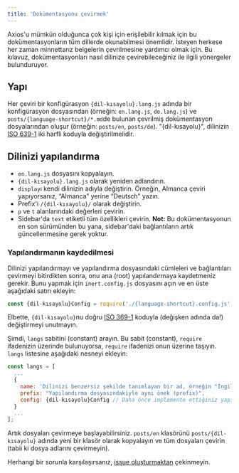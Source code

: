 ```yaml
---
title: 'Dokümentasyonu çevirmek'
---
```


Axios'u mümkün olduğunca çok kişi için erişilebilir kılmak için bu dokümentasyonların tüm dillerde okunabilmesi önemlidir. İsteyen herkese her zaman minnettarız belgelerin çevrilmesine yardımcı olmak için. Bu kılavuz, dokümentasyonları nasıl dilinize çevirebileceğiniz ile ilgili yönergeler bulunduruyor.

## Yapı

Her çeviri bir konfigürasyon `{dil-kısayolu}.lang.js` adında bir konfigürasyon dosyasından (örneğin: `en.lang.js`, `de.lang.js`) ve `posts/{language-shortcut}/*.md`de bulunan çevrilmiş dokümentasyon dosyalarından oluşur (örneğin: `posts/en`, `posts/de`). "{dil-kısayolu}", dilinizin [ISO 639-1](https://en.wikipedia.org/wiki/ISO_639-1) iki harfli koduyla değiştirilmelidir.

## Dilinizi yapılandırma

 - `en.lang.js` dosyasını kopyalayın.
 - `{dil-kısayolu}.lang.js` olarak yeniden adlandırın.
 - `display`ı kendi dilinizin adıyla değiştirin. Örneğin, Almanca çeviri yapıyorsanız, “Almanca” yerine “Deutsch” yazın.
 - Prefix'i `/{dil-kısayolu}/` olarak değiştirin.
 - `p` ve `t` alanlarındaki değerleri çevirin.
 - Sidebar'da `text` etiketli tüm özellikleri çevirin. **Not:** Bu dokümentasyonun en son sürümünden bu yana, sidebar'daki bağlantıların artık güncellenmesine gerek yoktur.

### Yapılandırmanın kaydedilmesi

Dilinizi yapılandırmayı ve yapılandırma dosyasındaki cümleleri ve bağlantıları çevirmeyi bitirdikten sonra, onu ana (root) yapılandırmaya kaydetmeniz gerekir. Bunu yapmak için `inert.config.js` dosyasını açın ve en üste aşağıdaki satırı ekleyin:

```js
const {dil-kısayolu}Config = require('./{language-shortcut}.config.js');
```

Elbette, `{dil-kısayolu}`nu doğru [ISO 369-1](https://en.wikipedia.org/wiki/ISO_639-1) koduyla (değişken adında da!) değiştirmeyi unutmayın.

Şimdi, `langs` sabitini (constant) arayın. Bu sabit (constant), `require` ifadenizin üzerinde bulunuyorsa, `require` ifadenizi onun üzerine taşıyın. `langs` listesine aşağıdaki nesneyi ekleyin:

```js
const langs = [
  ...
  {
    name: 'Dilinizi benzersiz şekilde tanımlayan bir ad, örneğin "İngilizce" veya "Almanca"',
    prefix: "Yapılandırma dosyasındakiyle aynı önek (prefix)",
    config: {dil-kısayolu}Config // Daha önce implemente ettiğiniz yapılandırma objesi
  }
  ...
];
```

Artık dosyaları çevirmeye başlayabilirsiniz. `posts/en` klasörünü `posts/{dil-kısayolu}` adında yeni bir klasör olarak kopyalayın ve tüm dosyaları çevirin (tabii ki dosya adlarını çevirmeyin).

Herhangi bir sorunla karşılaşırsanız, [issue oluşturmaktan](https://github.com/axios/axios-docs/issues/new/choose) çekinmeyin.